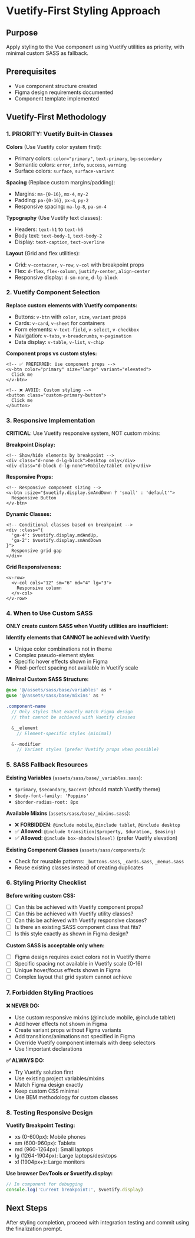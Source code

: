 # Vuetify-First Styling Approach

## Purpose
Apply styling to the Vue component using Vuetify utilities as priority, with minimal custom SASS as fallback.

## Prerequisites
- Vue component structure created
- Figma design requirements documented
- Component template implemented

## Vuetify-First Methodology

### 1. PRIORITY: Vuetify Built-in Classes

**Colors** (Use Vuetify color system first):
- Primary colors: `color="primary"`, `text-primary`, `bg-secondary`
- Semantic colors: `error`, `info`, `success`, `warning`
- Surface colors: `surface`, `surface-variant`

**Spacing** (Replace custom margins/padding):
- Margins: `ma-{0-16}`, `mx-4`, `my-2`
- Padding: `pa-{0-16}`, `px-4`, `py-2`
- Responsive spacing: `ma-lg-8`, `pa-sm-4`

**Typography** (Use Vuetify text classes):
- Headers: `text-h1` to `text-h6`
- Body text: `text-body-1`, `text-body-2`
- Display: `text-caption`, `text-overline`

**Layout** (Grid and flex utilities):
- Grid: `v-container`, `v-row`, `v-col` with breakpoint props
- Flex: `d-flex`, `flex-column`, `justify-center`, `align-center`
- Responsive display: `d-sm-none`, `d-lg-block`

### 2. Vuetify Component Selection

**Replace custom elements with Vuetify components:**
- Buttons: `v-btn` with `color`, `size`, `variant` props
- Cards: `v-card`, `v-sheet` for containers
- Form elements: `v-text-field`, `v-select`, `v-checkbox`
- Navigation: `v-tabs`, `v-breadcrumbs`, `v-pagination`
- Data display: `v-table`, `v-list`, `v-chip`

**Component props vs custom styles:**
```vue
<!-- ✅ PREFERRED: Use component props -->
<v-btn color="primary" size="large" variant="elevated">
  Click me
</v-btn>

<!-- ❌ AVOID: Custom styling -->
<button class="custom-primary-button">
  Click me
</button>
```

### 3. Responsive Implementation

**CRITICAL**: Use Vuetify responsive system, NOT custom mixins:

**Breakpoint Display:**
```vue
<!-- Show/hide elements by breakpoint -->
<div class="d-none d-lg-block">Desktop only</div>
<div class="d-block d-lg-none">Mobile/tablet only</div>
```

**Responsive Props:**
```vue
<!-- Responsive component sizing -->
<v-btn :size="$vuetify.display.smAndDown ? 'small' : 'default'">
  Responsive Button
</v-btn>
```

**Dynamic Classes:**
```vue
<!-- Conditional classes based on breakpoint -->
<div :class="{
  'ga-4': $vuetify.display.mdAndUp,
  'ga-2': $vuetify.display.smAndDown
}">
  Responsive grid gap
</div>
```

**Grid Responsiveness:**
```vue
<v-row>
  <v-col cols="12" sm="6" md="4" lg="3">
    Responsive column
  </v-col>
</v-row>
```

### 4. When to Use Custom SASS

**ONLY create custom SASS when Vuetify utilities are insufficient:**

**Identify elements that CANNOT be achieved with Vuetify:**
- Unique color combinations not in theme
- Complex pseudo-element styles
- Specific hover effects shown in Figma
- Pixel-perfect spacing not available in Vuetify scale

**Minimal Custom SASS Structure:**
```sass
@use '@/assets/sass/base/variables' as *
@use '@/assets/sass/base/mixins' as *

.component-name
  // Only styles that exactly match Figma design
  // that cannot be achieved with Vuetify classes

  &__element
    // Element-specific styles (minimal)

  &--modifier
    // Variant styles (prefer Vuetify props when possible)
```

### 5. SASS Fallback Resources

**Existing Variables** (`assets/sass/base/_variables.sass`):
- `$primary`, `$secondary`, `$accent` (should match Vuetify theme)
- `$body-font-family: 'Poppins'`
- `$border-radius-root: 8px`

**Available Mixins** (`assets/sass/base/_mixins.sass`):
- ❌ **FORBIDDEN**: `@include mobile`, `@include tablet`, `@include desktop`
- ✅ **Allowed**: `@include transition($property, $duration, $easing)`
- ✅ **Allowed**: `@include box-shadow($level)` (prefer Vuetify elevation)

**Existing Component Classes** (`assets/sass/components/`):
- Check for reusable patterns: `_buttons.sass`, `_cards.sass`, `_menus.sass`
- Reuse existing classes instead of creating duplicates

### 6. Styling Priority Checklist

**Before writing custom CSS:**
- [ ] Can this be achieved with Vuetify component props?
- [ ] Can this be achieved with Vuetify utility classes?
- [ ] Can this be achieved with Vuetify responsive classes?
- [ ] Is there an existing SASS component class that fits?
- [ ] Is this style exactly as shown in Figma design?

**Custom SASS is acceptable only when:**
- [ ] Figma design requires exact colors not in Vuetify theme
- [ ] Specific spacing not available in Vuetify scale (0-16)
- [ ] Unique hover/focus effects shown in Figma
- [ ] Complex layout that grid system cannot achieve

### 7. Forbidden Styling Practices

**❌ NEVER DO:**
- Use custom responsive mixins (@include mobile, @include tablet)
- Add hover effects not shown in Figma
- Create variant props without Figma variants
- Add transitions/animations not specified in Figma
- Override Vuetify component internals with deep selectors
- Use !important declarations

**✅ ALWAYS DO:**
- Try Vuetify solution first
- Use existing project variables/mixins
- Match Figma design exactly
- Keep custom CSS minimal
- Use BEM methodology for custom classes

### 8. Testing Responsive Design

**Vuetify Breakpoint Testing:**
- xs (0-600px): Mobile phones
- sm (600-960px): Tablets
- md (960-1264px): Small laptops
- lg (1264-1904px): Large laptops/desktops
- xl (1904px+): Large monitors

**Use browser DevTools or $vuetify.display:**
```javascript
// In component for debugging
console.log('Current breakpoint:', $vuetify.display)
```

## Next Steps
After styling completion, proceed with integration testing and commit using the finalization prompt.